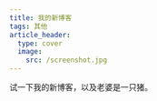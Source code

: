 ```yaml
---
title: 我的新博客
tags: 其他
article_header:
  type: cover
  image:
    src: /screenshot.jpg
---
```

试一下我的新博客，以及老婆是一只猪。

<!--more-->
